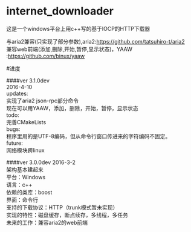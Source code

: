 # internet_downloader
这是一个windows平台上用c++写的基于IOCP的HTTP下载器 

与aria2兼容(只实现了部分参数),aria2:https://github.com/tatsuhiro-t/aria2  
兼容web前端(添加,删除,开始,暂停,显示状态)，YAAW :https://github.com/binux/yaaw  

#进度

####ver 3.1.0dev  
2016-4-10  
updates:  
实现了aria2 json-rpc部分命令  
现在可以用YAAW，添加，删除，开始，暂停，显示状态  
todo:  
完善CMakeLists  
bugs:  
程序里用的是UTF-8编码，但从命令行窗口传进来的字符编码不固定。  
future:  
网络模块跨linux

####ver 3.0.0dev
2016-3-2  
架构基本建起来  
平台：Windows  
语言：c++  
依赖的类库：boost  
界面：命令行  
支持的下载协议：HTTP（trunk模式暂未实现）  
实现的特性：磁盘缓存，断点续存，多线程，多任务  
未来的工作：兼容aria2的web前端  


